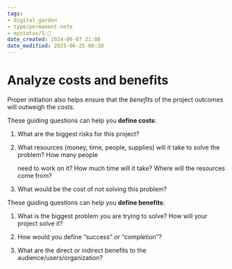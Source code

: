 ```yaml
---
tags: 
- digital_garden
- type/permanent-note
- epstatus/1-🌱
date_created: 2024-06-07 21:08
date_modified: 2025-06-25 06:10
---
```

# Analyze costs and benefits

Proper initiation also helps ensure that the _benefits_ of the project outcomes will outweigh the _costs_.

These guiding questions can help you **define costs**:

1.  What are the biggest risks for this project?
    
2.  What resources (money, time, people, supplies) will it take to solve the problem? How many people
    
    need to work on it? How much time will it take? Where will the resources come from?
    
3.  What would be the cost of not solving this problem?

These guiding questions can help you **define benefits**:

1.  What is the biggest problem you are trying to solve? How will your project solve it?
    
2.  How would you define “success” or “completion”?
    
3.  What are the direct or indirect benefits to the audience/users/organization?